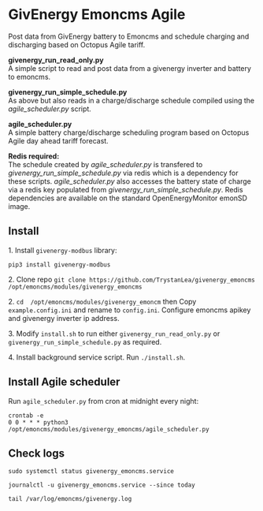 # GivEnergy Emoncms Agile

Post data from GivEnergy battery to Emoncms and schedule charging and discharging based on Octopus Agile tariff. 

**givenergy_run_read_only.py**<br>
A simple script to read and post data from a givenergy inverter and battery to emoncms.

**givenergy_run_simple_schedule.py**<br>
As above but also reads in a charge/discharge schedule compiled using the *agile_scheduler.py* script.

**agile_scheduler.py**<br>
A simple battery charge/discharge scheduling program based on Octopus Agile day ahead tariff forecast. 

**Redis required:**<br>
The schedule created by *agile_scheduler.py* is transfered to *givenergy_run_simple_schedule.py* via redis which is a dependency for these scripts.
*agile_scheduler.py* also accesses the battery state of charge via a redis key populated from *givenergy_run_simple_schedule.py*.
Redis dependencies are available on the standard OpenEnergyMonitor emonSD image.

## Install

1\. Install `givenergy-modbus` library:

    pip3 install givenergy-modbus

2\. Clone repo `git clone https://github.com/TrystanLea/givenergy_emoncms /opt/emoncms/modules/givenergy_emoncms`

2\. `cd  /opt/emoncms/modules/givenergy_emoncm` then Copy `example.config.ini` and rename to `config.ini`. Configure emoncms apikey and givenergy inverter ip address.

3\. Modify `install.sh` to run either `givenergy_run_read_only.py` or `givenergy_run_simple_schedule.py` as required.

4\. Install background service script. Run `./install.sh`.

## Install Agile scheduler

Run `agile_scheduler.py` from cron at midnight every night:

    crontab -e
    0 0 * * * python3 /opt/emoncms/modules/givenergy_emoncms/agile_scheduler.py

## Check logs 

`sudo systemctl status givenergy_emoncms.service` 

`journalctl -u givenergy_emoncms.service --since today`

`tail /var/log/emoncms/givenergy.log`


